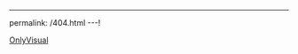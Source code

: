 ---
permalink: /404.html
---!

[OnlyVisual](https://user-images.githubusercontent.com/77512874/224483188-c7464d0e-0714-4687-86a0-5c70ccbf6c7d.JPG)
